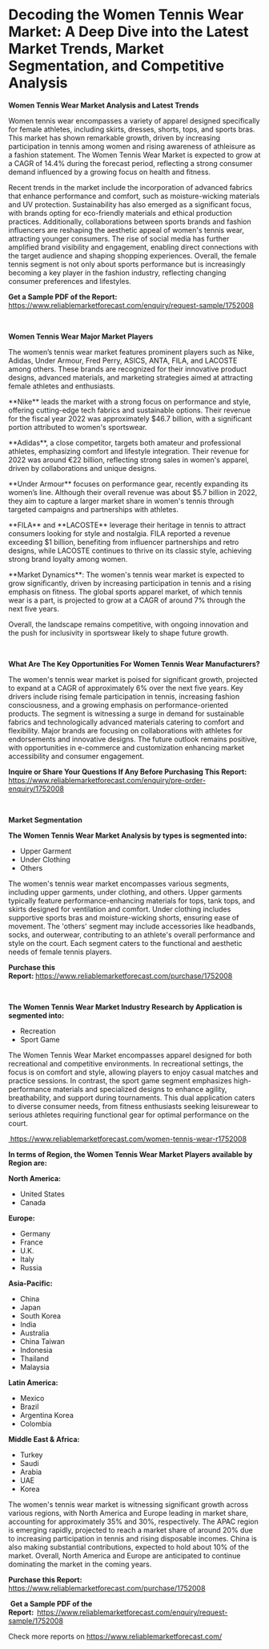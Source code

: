 <p><h1>Decoding the Women Tennis Wear Market: A Deep Dive into the Latest Market Trends, Market Segmentation, and Competitive Analysis</h1></p><p><strong>Women Tennis Wear Market Analysis and Latest Trends</strong></p>
<p><p>Women tennis wear encompasses a variety of apparel designed specifically for female athletes, including skirts, dresses, shorts, tops, and sports bras. This market has shown remarkable growth, driven by increasing participation in tennis among women and rising awareness of athleisure as a fashion statement. The Women Tennis Wear Market is expected to grow at a CAGR of 14.4% during the forecast period, reflecting a strong consumer demand influenced by a growing focus on health and fitness.</p><p>Recent trends in the market include the incorporation of advanced fabrics that enhance performance and comfort, such as moisture-wicking materials and UV protection. Sustainability has also emerged as a significant focus, with brands opting for eco-friendly materials and ethical production practices. Additionally, collaborations between sports brands and fashion influencers are reshaping the aesthetic appeal of women's tennis wear, attracting younger consumers. The rise of social media has further amplified brand visibility and engagement, enabling direct connections with the target audience and shaping shopping experiences. Overall, the female tennis segment is not only about sports performance but is increasingly becoming a key player in the fashion industry, reflecting changing consumer preferences and lifestyles.</p></p>
<p><strong>Get a Sample PDF of the Report:&nbsp;</strong> <a href="https://www.reliablemarketforecast.com/enquiry/request-sample/1752008?utm_campaign=3327&utm_medium=2&utm_source=Github&utm_content=ia&utm_term=04042025&utm_id=women-tennis-wear">https://www.reliablemarketforecast.com/enquiry/request-sample/1752008</a></p>
<p>&nbsp;</p>
<p><strong>Women Tennis Wear Major Market Players</strong></p>
<p><p>The women’s tennis wear market features prominent players such as Nike, Adidas, Under Armour, Fred Perry, ASICS, ANTA, FILA, and LACOSTE among others. These brands are recognized for their innovative product designs, advanced materials, and marketing strategies aimed at attracting female athletes and enthusiasts.</p><p>**Nike** leads the market with a strong focus on performance and style, offering cutting-edge tech fabrics and sustainable options. Their revenue for the fiscal year 2022 was approximately $46.7 billion, with a significant portion attributed to women's sportswear.</p><p>**Adidas**, a close competitor, targets both amateur and professional athletes, emphasizing comfort and lifestyle integration. Their revenue for 2022 was around €22 billion, reflecting strong sales in women's apparel, driven by collaborations and unique designs.</p><p>**Under Armour** focuses on performance gear, recently expanding its women’s line. Although their overall revenue was about $5.7 billion in 2022, they aim to capture a larger market share in women's tennis through targeted campaigns and partnerships with athletes.</p><p>**FILA** and **LACOSTE** leverage their heritage in tennis to attract consumers looking for style and nostalgia. FILA reported a revenue exceeding $1 billion, benefiting from influencer partnerships and retro designs, while LACOSTE continues to thrive on its classic style, achieving strong brand loyalty among women.</p><p>**Market Dynamics**: The women's tennis wear market is expected to grow significantly, driven by increasing participation in tennis and a rising emphasis on fitness. The global sports apparel market, of which tennis wear is a part, is projected to grow at a CAGR of around 7% through the next five years.</p><p>Overall, the landscape remains competitive, with ongoing innovation and the push for inclusivity in sportswear likely to shape future growth.</p></p>
<p>&nbsp;</p>
<p><strong>What Are The Key Opportunities For Women Tennis Wear Manufacturers?</strong></p>
<p><p>The women's tennis wear market is poised for significant growth, projected to expand at a CAGR of approximately 6% over the next five years. Key drivers include rising female participation in tennis, increasing fashion consciousness, and a growing emphasis on performance-oriented products. The segment is witnessing a surge in demand for sustainable fabrics and technologically advanced materials catering to comfort and flexibility. Major brands are focusing on collaborations with athletes for endorsements and innovative designs. The future outlook remains positive, with opportunities in e-commerce and customization enhancing market accessibility and consumer engagement.</p></p>
<p><strong>Inquire or Share Your Questions If Any Before Purchasing This Report:</strong> <a href="https://www.reliablemarketforecast.com/enquiry/pre-order-enquiry/1752008?utm_campaign=3327&utm_medium=2&utm_source=Github&utm_content=ia&utm_term=04042025&utm_id=women-tennis-wear">https://www.reliablemarketforecast.com/enquiry/pre-order-enquiry/1752008</a></p>
<p>&nbsp;</p>
<p><strong>Market Segmentation</strong></p>
<p><strong>The Women Tennis Wear Market Analysis by types is segmented into:</strong></p>
<p><ul><li>Upper Garment</li><li>Under Clothing</li><li>Others</li></ul></p>
<p><p>The women's tennis wear market encompasses various segments, including upper garments, under clothing, and others. Upper garments typically feature performance-enhancing materials for tops, tank tops, and skirts designed for ventilation and comfort. Under clothing includes supportive sports bras and moisture-wicking shorts, ensuring ease of movement. The 'others' segment may include accessories like headbands, socks, and outerwear, contributing to an athlete's overall performance and style on the court. Each segment caters to the functional and aesthetic needs of female tennis players.</p></p>
<p><strong>Purchase this Report:&nbsp;</strong><a href="https://www.reliablemarketforecast.com/purchase/1752008?utm_campaign=3327&utm_medium=2&utm_source=Github&utm_content=ia&utm_term=04042025&utm_id=women-tennis-wear">https://www.reliablemarketforecast.com/purchase/1752008</a></p>
<p>&nbsp;</p>
<p><strong>The Women Tennis Wear Market Industry Research by Application is segmented into:</strong></p>
<p><ul><li>Recreation</li><li>Sport Game</li></ul></p>
<p><p>The Women Tennis Wear Market encompasses apparel designed for both recreational and competitive environments. In recreational settings, the focus is on comfort and style, allowing players to enjoy casual matches and practice sessions. In contrast, the sport game segment emphasizes high-performance materials and specialized designs to enhance agility, breathability, and support during tournaments. This dual application caters to diverse consumer needs, from fitness enthusiasts seeking leisurewear to serious athletes requiring functional gear for optimal performance on the court.</p></p>
<p><a href="https://www.reliablemarketforecast.com/women-tennis-wear-r1752008?utm_campaign=3327&utm_medium=2&utm_source=Github&utm_content=ia&utm_term=04042025&utm_id=women-tennis-wear">&nbsp;https://www.reliablemarketforecast.com/women-tennis-wear-r1752008</a></p>
<p><strong>In terms of Region, the Women Tennis Wear Market Players available by Region are:</strong></p>
<p>
    <p> <strong> North America: </strong>
        <ul>
            <li>United States</li>
            <li>Canada</li>
        </ul>
        </p> 
    <p> <strong> Europe: </strong>
        <ul>
            <li>Germany</li>
            <li>France</li>
            <li>U.K.</li>
            <li>Italy</li>
            <li>Russia</li>
        </ul>
        </p> 
    <p> <strong> Asia-Pacific: </strong>
        <ul>
            <li>China</li>
            <li>Japan</li>
            <li>South Korea</li>
            <li>India</li>
            <li>Australia</li>
            <li>China Taiwan</li>
            <li>Indonesia</li>
            <li>Thailand</li>
            <li>Malaysia</li>
        </ul>
        </p> 
    <p> <strong> Latin America: </strong>
        <ul>
            <li>Mexico</li>
            <li>Brazil</li>
            <li>Argentina Korea</li>
            <li>Colombia</li>
        </ul>
        </p> 
    <p> <strong> Middle East & Africa: </strong>
        <ul>
            <li>Turkey</li>
            <li>Saudi</li>
            <li>Arabia</li>
            <li>UAE</li>
            <li>Korea</li>
        </ul>
    </p>
    </p>
<p><p>The women's tennis wear market is witnessing significant growth across various regions, with North America and Europe leading in market share, accounting for approximately 35% and 30%, respectively. The APAC region is emerging rapidly, projected to reach a market share of around 20% due to increasing participation in tennis and rising disposable incomes. China is also making substantial contributions, expected to hold about 10% of the market. Overall, North America and Europe are anticipated to continue dominating the market in the coming years.</p></p>
<p><strong>Purchase this Report: </strong><a href="https://www.reliablemarketforecast.com/purchase/1752008?utm_campaign=3327&utm_medium=2&utm_source=Github&utm_content=ia&utm_term=04042025&utm_id=women-tennis-wear">https://www.reliablemarketforecast.com/purchase/1752008</a></p>
<p>&nbsp;<strong>Get a Sample PDF of the Report:&nbsp;&nbsp;</strong><a href="https://www.reliablemarketforecast.com/enquiry/request-sample/1752008?utm_campaign=3327&utm_medium=2&utm_source=Github&utm_content=ia&utm_term=04042025&utm_id=women-tennis-wear">https://www.reliablemarketforecast.com/enquiry/request-sample/1752008</a></p>
<p><strong></strong></p>
<p>Check more reports on <a href="https://www.reliablemarketforecast.com/?utm_campaign=3327&utm_medium=2&utm_source=Github&utm_content=ia&utm_term=04042025&utm_id=women-tennis-wear">https://www.reliablemarketforecast.com/</a></p>